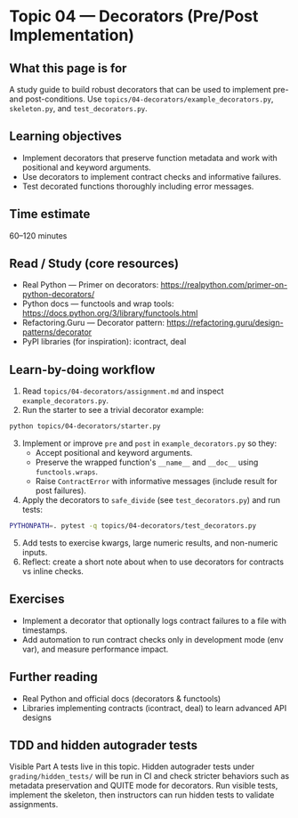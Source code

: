 # Topic 04 — Decorators (Pre/Post Implementation)

## What this page is for
A study guide to build robust decorators that can be used to implement pre- and post-conditions. Use `topics/04-decorators/example_decorators.py`, `skeleton.py`, and `test_decorators.py`.

## Learning objectives
- Implement decorators that preserve function metadata and work with positional and keyword arguments.
- Use decorators to implement contract checks and informative failures.
- Test decorated functions thoroughly including error messages.

## Time estimate
60–120 minutes

## Read / Study (core resources)
- Real Python — Primer on decorators: https://realpython.com/primer-on-python-decorators/
- Python docs — functools and wrap tools: https://docs.python.org/3/library/functools.html
- Refactoring.Guru — Decorator pattern: https://refactoring.guru/design-patterns/decorator
- PyPI libraries (for inspiration): icontract, deal

## Learn-by-doing workflow
1. Read `topics/04-decorators/assignment.md` and inspect `example_decorators.py`.
2. Run the starter to see a trivial decorator example:

```bash
python topics/04-decorators/starter.py
```

3. Implement or improve `pre` and `post` in `example_decorators.py` so they:
   - Accept positional and keyword arguments.
   - Preserve the wrapped function's `__name__` and `__doc__` using `functools.wraps`.
   - Raise `ContractError` with informative messages (include result for post failures).
4. Apply the decorators to `safe_divide` (see `test_decorators.py`) and run tests:

```bash
PYTHONPATH=. pytest -q topics/04-decorators/test_decorators.py
```

5. Add tests to exercise kwargs, large numeric results, and non-numeric inputs.
6. Reflect: create a short note about when to use decorators for contracts vs inline checks.

## Exercises
- Implement a decorator that optionally logs contract failures to a file with timestamps.
- Add automation to run contract checks only in development mode (env var), and measure performance impact.

## Further reading
- Real Python and official docs (decorators & functools)
- Libraries implementing contracts (icontract, deal) to learn advanced API designs

## TDD and hidden autograder tests

Visible Part A tests live in this topic. Hidden autograder tests under `grading/hidden_tests/` will be run in CI and check stricter behaviors such as metadata preservation and QUITE mode for decorators. Run visible tests, implement the skeleton, then instructors can run hidden tests to validate assignments.
